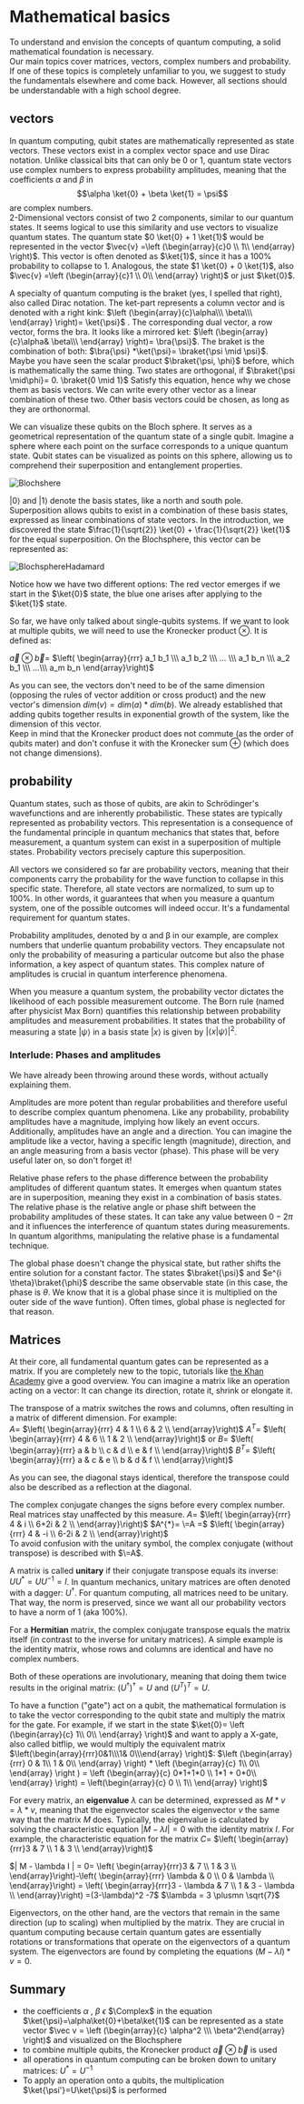 # Mathematical basics 

To understand and envision the concepts of quantum computing, a solid mathematical foundation is necessary.  
Our main topics cover matrices, vectors, complex numbers and probability. If one of these topics is completely unfamiliar to you, we suggest to study the fundamentals elsewhere and come back. However, all sections should be understandable with a high school degree. 

## vectors 

In quantum computing, qubit states are mathematically represented as state vectors. These vectors exist in a complex vector space and use Dirac notation. Unlike classical bits that can only be 0 or 1, quantum state vectors use complex numbers to express probability amplitudes, meaning that the coefficients $\alpha$ and $\beta$ in $$\alpha \ket{0} + \beta \ket{1} = \psi$$ are complex numbers.  
2-Dimensional vectors consist of two 2 components, similar to our quantum states. It seems logical to use this similarity and use vectors to visualize quantum states. The quantum state $0 \ket{0} + 1 \ket{1}$ would be represented in the vector $\vec{v} =\left (\begin{array}{c}0 \\ 1\\ \end{array} \right)$. This vector is often denoted as $\ket{1}$, since it has a 100% 
probability to collapse to 1. Analogous, the state  $1 \ket{0} + 0 \ket{1}$, also  $\vec{v} =\left (\begin{array}{c}1 \\ 0\\ \end{array} \right)$ or just $\ket{0}$. 

A specialty of quantum computing is the braket (yes, I spelled that right), also called Dirac notation. The ket-part represents a column vector and is denoted with a right kink: $\left (\begin{array}{c}\alpha\\\ \beta\\\ \end{array} \right)= \ket{\psi}$ . The corresponding dual vector, a row vector, forms the bra. It looks like a mirrored ket: $\left (\begin{array}{c}\alpha& \beta\\\ \end{array} \right)= \bra{\psi}$. The braket is the combination of both: $\bra{\psi} *\ket{\psi}= \braket{\psi \mid \psi}$. Maybe you have seen the scalar product $\braket{\psi, \phi}$ before, which is mathematically the same thing. 
 Two states are orthogonal, if $\braket{\psi \mid\phi}= 0. \braket{0 \mid 1}$ Satisfy this equation, hence why we chose them as basis vectors. We can write every other vector as a linear combination of these two. Other basis vectors could be chosen, as long as they are orthonormal. 

We can visualize these qubits on the Bloch sphere. It serves as a geometrical representation of the quantum state of a single qubit. Imagine a sphere where each point on the surface corresponds to a unique quantum state. Qubit states can be visualized as points on this sphere, allowing us to comprehend their superposition and entanglement properties. 

![Blochshere](./Blochshere.png)

|0⟩ and |1⟩ denote the basis states, like a north and south pole. Superposition allows qubits to exist in a combination of these basis states, expressed as linear combinations of state vectors. In the introduction, we discovered the state $\frac{1}{\sqrt{2}} \ket{0} + \frac{1}{\sqrt{2}} \ket{1}$ for the equal superposition. On the Blochsphere, this vector can be represented as: 

![BlochsphereHadamard](./BlochsphereHadamard.png)

Notice how we have two different options: The red vector emerges if we start in the $\ket{0}$ state, the blue one arises after applying to the $\ket{1}$ state. 

So far, we have only talked about single-qubits systems. If we want to look at multiple qubits, we will need to use the Kronecker product $\otimes$. It is defined as: 

$\vec a \otimes \vec b=$ $\left( \begin{array}{rrr}
a_1  b_1 \\\
a_1  b_2  \\\
... \\\
a_1 b_n \\\
a_2 b_1 \\\
...\\\
a_m b_n \end{array}\right)$  

As you can see, the vectors don't need to be of the same dimension (opposing the rules of vector addition or cross product) and the new vector's dimension $dim(v) = dim(a)*dim(b)$. We already established that adding qubits together results in exponential growth of the system, like the dimension of this vector.  
Keep in mind that the Kronecker product does not commute (as the order of qubits mater) and don't confuse it with the Kronecker sum $\oplus$ (which does not change dimensions). 

 ## probability 

 Quantum states, such as those of qubits, are akin to Schrödinger's wavefunctions and are inherently probabilistic. These states are typically represented as probability vectors. This representation is a consequence of the fundamental principle in quantum mechanics that states that, before measurement, a quantum system can exist in a superposition of multiple states. Probability vectors precisely capture this superposition.

 All vectors we considered so far are probability vectors, meaning that their components carry the probability for the wave function to collapse in this specific state. Therefore, all state vectors are normalized, to sum up to 100%. In other words, it guarantees that when you measure a quantum system, one of the possible outcomes will indeed occur. It's a fundamental requirement for quantum states.

Probability amplitudes, denoted by α and β in our example, are complex numbers that underlie quantum probability vectors. They encapsulate not only the probability of measuring a particular outcome but also the phase information, a key aspect of quantum states. This complex nature of amplitudes is crucial in quantum interference phenomena.

When you measure a quantum system, the probability vector dictates the likelihood of each possible measurement outcome. The Born rule (named after physicist Max Born) quantifies this relationship between probability amplitudes and measurement probabilities. It states that the probability of measuring a state $|\psi⟩$ in a basis state $|x⟩$ is given by $|⟨x|ψ⟩|^2$.


### Interlude: Phases and amplitudes 

We have already been throwing around these words, without actually explaining them. 

Amplitudes are more potent than regular probabilities and therefore useful to describe complex quantum phenomena. Like any probability, probability amplitudes have a magnitude, implying how likely an event occurs. Additionally, amplitudes have an angle and a direction. You can imagine the amplitude like a vector, having a specific length (magnitude), direction, and an angle measuring from a basis vector (phase). This phase will be very useful later on, so don't forget it!

Relative phase refers to the phase difference between the probability amplitudes of different quantum states. It emerges when quantum states are in superposition, meaning they exist in a combination of basis states. The relative phase is the relative angle or phase shift between the probability amplitudes of these states. It can take any value between $0- 2\pi$ and it influences the interference of quantum states during measurements. In quantum algorithms, manipulating the relative phase is a fundamental technique.

The global phase doesn't change the physical state, but rather shifts the entire solution for a constant factor. The states $\braket{\psi}$ and $e^{i \theta}\braket{\phi}$ describe the same observable state (in this case, the phase is $\theta$. We know that it is a global phase since it is multiplied on the outer side of the wave funtion). Often times, global phase is neglected for that reason. 

## Matrices 

At their core, all fundamental quantum gates can be represented as a matrix. If you are completely new to the topic, tutorials like [the Khan Academy](https://www.khanacademy.org/math/linear-algebra) give a good overview. 
You can imagine a matrix like an operation acting on a vector: It can change its direction, rotate it, shrink or elongate it.  

The transpose of a matrix switches the rows and columns, often resulting in a matrix of different dimension. For example:  
$A=$ $\left( \begin{array}{rrr}
4 & 1 \\
6 & 2  \\
\end{array}\right)$
$A^{T}=$ $\left( \begin{array}{rrr}
4 & 6 \\
1 & 2  \\
\end{array}\right)$ or 
$B=$ $\left( \begin{array}{rrr}
a & b \\
c & d  \\
e & f \\
\end{array}\right)$
$B^T=$ $\left( \begin{array}{rrr}
a & c & e \\
b & d & f \\
\end{array}\right)$

As you can see, the diagonal stays identical, therefore the transpose could also be described as a reflection at the diagonal. 

The complex conjugate changes the signs before every complex number. Real matrices stay unaffected by this measure. 
$A=$ $\left( \begin{array}{rrr}
4 & i \\
6+2i & 2  \\
\end{array}\right)$
$A^{*}= \=A =$ $\left( \begin{array}{rrr}
4 & -i \\
6-2i & 2  \\
\end{array}\right)$  
To avoid confusion with the unitary symbol, the complex conjugate (without transpose) is described with $\=A$. 

A matrix is called **unitary** if their conjugate transpose equals its inverse: $UU^*= UU^{-1}= I$. In quantum mechanics, unitary matrices are often denoted with a dagger: $U^{\dag}$.
For quantum computing, all matrices need to be unitary. That way, the norm is preserved, since we want all our probability vectors to have a norm of 1 (aka 100%). 

For a **Hermitian** matrix, the complex conjugate transpose equals the matrix itself (in contrast to the inverse for unitary matrices).  A simple example is the identity matrix, whose rows and columns are identical and have no complex numbers.  

 Both of these operations are involutionary, meaning that doing them twice results in the original matrix: $(U^{\dag})^{\dag} = U$ and $(U^T)^T = U$. 

 To have a function ("gate") act on a qubit, the mathematical formulation is to take the vector corresponding to the qubit state and multiply the matrix for the gate. For example, if we start in the state $\ket{0}= \left (\begin{array}{c}
    1\\ 0\\ 
    \end{array} \right)$
and want to apply a X-gate, also called bitflip, we would multiply the equivalent matrix $\left(\begin{array}{rrr}0&1\\\1& 0\\\end{array} \right)$: 
$\left (\begin{array}{rrr}
    0 & 1\\
    1 & 0\\
\end{array} \right) *
\left (\begin{array}{c}
    1\\ 0\\ 
    \end{array} \right ) =
    \left 
(\begin{array}{c}
    0*1+1*0 \\
    1*1 + 0*0\\
\end{array} \right) = 
\left(\begin{array}{c}
    0 \\
    1\\
\end{array}  \right)$


 For every matrix, an **eigenvalue** $\lambda$ can be determined, expressed as $M * v = \lambda * v$, meaning that the eigenvector scales the eigenvector $v$ the same way that the matrix $M$ does. Typically, the eigenvalue is calculated by solving the characteristic equation $| M - \lambda I | = 0$ with the identity matrix $I$. 
 For example, the characteristic equation for the matrix 
$C=$ $\left( \begin{array}{rrr}3  & 7 \\
1 & 3  \\
\end{array}\right)$ 

$| M - \lambda I | = 0=
\left( \begin{array}{rrr}3  & 7 \\
1 & 3  \\
\end{array}\right)-\left( \begin{array}{rrr} \lambda  & 0 \\
0 & \lambda  \\
\end{array}\right) =
 \left( \begin{array}{rrr}3 - \lambda  & 7 \\
1 & 3 - \lambda  \\
\end{array}\right) =(3-\lambda)^2 -7$ 
$\lambda = 3 \plusmn \sqrt{7}$

Eigenvectors, on the other hand, are the vectors that remain in the same direction (up to scaling) when multiplied by the matrix. They are crucial in quantum computing because certain quantum gates are essentially rotations or transformations that operate on the eigenvectors of a quantum system.
The eigenvectors are found by completing the equations $(M - \lambda I) *v =0$. 


## Summary

+ the coefficients $\alpha$ , $\beta$ $\epsilon$ $\Complex$ in the equation $\ket{\psi}=\alpha\ket{0}+\beta\ket{1}$ can be represented as a state vector $\vec v = \left (\begin{array}{c}
    \alpha^2 \\\ \beta^2\end{array} \right)$ and visualized on the Blochsphere
+ to combine multiple qubits, the Kronecker product $\vec a \otimes \vec b$ is used 
+ all operations in quantum computing can be broken down to unitary matrices: $U^*= U^{-1}$
+ To apply an operation onto a qubits, the multiplication 
$\ket{\psi'}=U\ket{\psi}$ is performed 

